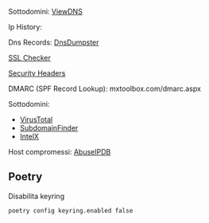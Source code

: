 Sottodomini:
	[ViewDNS](https://viewdns.com)

Ip History:


Dns Records: [DnsDumpster](https://dnsdumpster.com/)
	
[SSL Checker](https://www.sslshopper.com/ssl-checker.html)

[Security Headers](https://securityheaders.com)
	
DMARC (SPF Record Lookup): mxtoolbox.com/dmarc.aspx

Sottodomini:
- [VirusTotal](https://www.virustotal.com/gui/home/url)
- [SubdomainFinder](https://subdomainfinder.c99.nl/)
- [IntelX](https://intelx.io/)
	
Host compromessi: [AbuseIPDB](https://www.abuseipdb.com/)

## Poetry
Disabilita keyring

	poetry config keyring.enabled false
